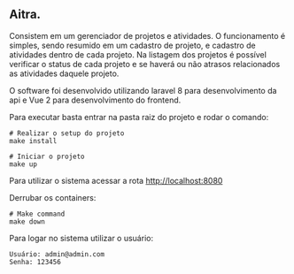## Aitra.

Consistem em um gerenciador de projetos e atividades. O funcionamento é simples, sendo resumido em um cadastro de projeto, 
e cadastro de atividades dentro de cada projeto. Na listagem dos projetos é possível verificar o status de cada projeto 
e se haverá ou não atrasos relacionados as atividades daquele projeto. 

O software foi desenvolvido utilizando laravel 8 para desenvolvimento da api e Vue 2 para desenvolvimento do frontend.

Para executar basta entrar na pasta raiz do projeto e rodar o comando:
```
# Realizar o setup do projeto
make install
```
```
# Iniciar o projeto
make up
```
Para utilizar o sistema acessar a rota [http://localhost:8080](http://localhost:8080)

Derrubar os containers:
```
# Make command
make down
```
Para logar no sistema utilizar o usuário:
```
Usuário: admin@admin.com
Senha: 123456
```